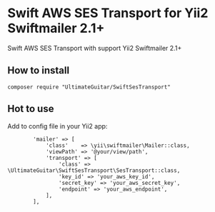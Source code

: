 # Swift AWS SES Transport for Yii2 Swiftmailer 2.1+

 Swift AWS SES Transport with support Yii2 Swiftmailer 2.1+

## How to install

`composer require "UltimateGuitar/SwiftSesTransport"`

## Hot to use

Add to config file in your Yii2 app:


            'mailer' => [
                'class'    => \yii\swiftmailer\Mailer::class,
                'viewPath' => '@your/view/path',
                'transport' => [
                    'class' => \UltimateGuitar\SwiftSesTransport\SesTransport::class,
                    'key_id' => 'your_aws_key_id',
                    'secret_key' => 'your_aws_secret_key',
                    'endpoint' => 'your_aws_endpoint',
                ],
            ],
